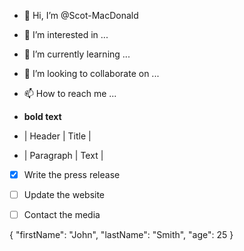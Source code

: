 - 👋 Hi, I’m @Scot-MacDonald
- 👀 I’m interested in ...
- 🌱 I’m currently learning ...
- 💞️ I’m looking to collaborate on ...
- 📫 How to reach me ...
-	**bold text**

- | Header | Title |
- | Paragraph | Text |
- [x] Write the press release
- [ ] Update the website
- [ ] Contact the media


{
  "firstName": "John",
  "lastName": "Smith",
  "age": 25
}

<!---
Scot-MacDonald/Scot-MacDonald is a ✨ special ✨ repository because its `README.md` (this file) appears on your GitHub profile.
You can click the Preview link to take a look at your changes.
--->
